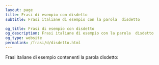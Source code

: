 ```yaml
---
layout: page
title: Frasi di esempio con disdetto 
subtitle: Frasi italiane di esempio con la parola  disdetto

og_title: Frasi di esempio con disdetto 
og_description: Frasi italiane di esempio con la parola  disdetto
og_type: website
permalink: /frasi/d/disdetto.html
---
```


Frasi italiane di esempio contenenti la parola disdetto:



